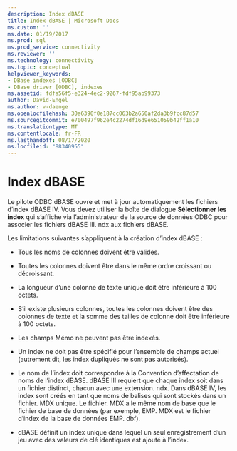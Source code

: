 ```yaml
---
description: Index dBASE
title: Index dBASE | Microsoft Docs
ms.custom: ''
ms.date: 01/19/2017
ms.prod: sql
ms.prod_service: connectivity
ms.reviewer: ''
ms.technology: connectivity
ms.topic: conceptual
helpviewer_keywords:
- DBase indexes [ODBC]
- DBase driver [ODBC], indexes
ms.assetid: fdfa56f5-e324-4ec2-9267-fdf95ab99373
author: David-Engel
ms.author: v-daenge
ms.openlocfilehash: 30a6390f0e187cc063b2a650af2da3b9fcc87d57
ms.sourcegitcommit: e700497f962e4c2274df16d9e651059b42ff1a10
ms.translationtype: MT
ms.contentlocale: fr-FR
ms.lasthandoff: 08/17/2020
ms.locfileid: "88340955"
---
```

# <a name="dbase-indexes"></a>Index dBASE
Le pilote ODBC dBASE ouvre et met à jour automatiquement les fichiers d’index dBASE IV. Vous devez utiliser la boîte de dialogue **Sélectionner les index** qui s’affiche via l’administrateur de la source de données ODBC pour associer les fichiers dBASE III. ndx aux fichiers dBASE.  
  
 Les limitations suivantes s’appliquent à la création d’index dBASE :  
  
-   Tous les noms de colonnes doivent être valides.  
  
-   Toutes les colonnes doivent être dans le même ordre croissant ou décroissant.  
  
-   La longueur d’une colonne de texte unique doit être inférieure à 100 octets.  
  
-   S’il existe plusieurs colonnes, toutes les colonnes doivent être des colonnes de texte et la somme des tailles de colonne doit être inférieure à 100 octets.  
  
-   Les champs Mémo ne peuvent pas être indexés.  
  
-   Un index ne doit pas être spécifié pour l’ensemble de champs actuel (autrement dit, les index dupliqués ne sont pas autorisés).  
  
-   Le nom de l’index doit correspondre à la Convention d’affectation de noms de l’index dBASE. dBASE III requiert que chaque index soit dans un fichier distinct, chacun avec une extension. ndx. Dans dBASE IV, les index sont créés en tant que noms de balises qui sont stockés dans un fichier. MDX unique. Le fichier. MDX a le même nom de base que le fichier de base de données (par exemple, EMP. MDX est le fichier d’index de la base de données EMP. dbf).  
  
-   dBASE définit un index unique dans lequel un seul enregistrement d’un jeu avec des valeurs de clé identiques est ajouté à l’index.
